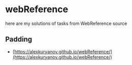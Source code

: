 # webReference

here are my solutions of tasks from WebReference source

## Padding
* [https://alexkuryanov.github.io/webReference/](https://alexkuryanov.github.io/webReference/)
